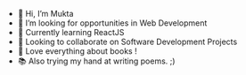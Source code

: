 - 👋 Hi, I’m Mukta
- 👀 I’m looking for opportunities in Web Development
- 🌱 Currently learning ReactJS
- 🤝 Looking to collaborate on Software Development Projects
- 💙 Love everything about books ! 
- 📚 Also trying my hand at writing poems. ;)


<!---
muktadeshpande2/muktadeshpande2 is a ✨ special ✨ repository because its `README.md` (this file) appears on your GitHub profile.
You can click the Preview link to take a look at your changes.
--->
